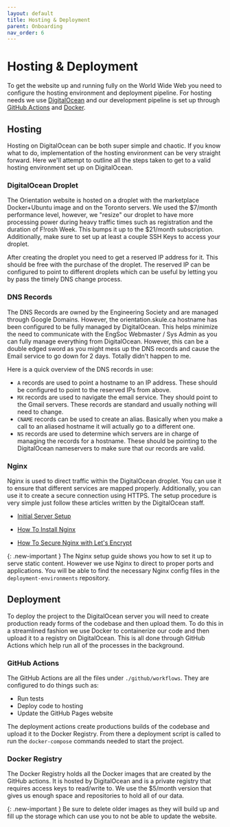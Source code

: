 ```yaml
---
layout: default
title: Hosting & Deployment
parent: Onboarding
nav_order: 6
---
```


# Hosting & Deployment

To get the website up and running fully on the World Wide Web you need to configure the hosting environment and deployment pipeline. For hosting needs we use [DigitalOcean](https://www.digitalocean.com/) and our development pipeline is set up through [GitHub Actions](https://docs.github.com/en/actions) and [Docker](https://www.docker.com/get-started/). 

## Hosting

Hosting on DigitalOcean can be both super simple and chaotic. If you know what to do, implementation of the hosting environment can be very straight forward. Here we'll attempt to outline all the steps taken to get to a valid hosting environment set up on DigitalOcean. 

### DigitalOcean Droplet

The Orientation website is hosted on a droplet with the marketplace Docker+Ubuntu image and on the Toronto servers. We used the $7/month performance level, however, we "resize" our droplet to have more processing power during heavy traffic times such as registration and the duration of F!rosh Week. This bumps it up to the $21/month subscription. Additionally, make sure to set up at least a couple SSH Keys to access your droplet.

After creating the droplet you need to get a reserved IP address for it. This should be free with the purchase of the droplet. The reserved IP can be configured to point to different droplets which can be useful by letting you by pass the timely DNS change process.

### DNS Records

The DNS Records are owned by the Engineering Society and are managed through Google Domains. However, the orientation.skule.ca hostname has been configured to be fully managed by DigitalOcean. This helps minimize the need to communicate with the EngSoc Webmaster / Sys Admin as you can fully manage everything from DigitalOcean. However, this can be a double edged sword as you might mess up the DNS records and cause the Email service to go down for 2 days. Totally didn't happen to me.

Here is a quick overview of the DNS records in use:

- `A`   records are used to point a hostname to an IP address. These should be configured to point to the reserved IPs from above.
- `MX`  records are used to navigate the email service. They should point to the Gmail servers. These records are standard and usually nothing will need to change. 
- `CNAME`   records can be used to create an alias. Basically when you make a call to an aliased hostname it will actually go to a different one.
- `NS`  records are used to determine which servers are in charge of managing the records for a hostname. These should be pointing to the DigitalOcean nameservers to make sure that our records are valid.
### Nginx

Nginx is used to direct traffic within the DigitalOcean droplet. You can use it to ensure that different services are mapped properly. Additionally, you can use it to create a secure connection using HTTPS. The setup procedure is very simple just follow these articles written by the DigitalOcean staff. 

- [Initial Server Setup](https://www.digitalocean.com/community/tutorials/initial-server-setup-with-ubuntu-20-04#if-the-root-account-uses-ssh-key-authentication)

- [How To Install Nginx](https://www.digitalocean.com/community/tutorials/how-to-install-nginx-on-ubuntu-20-04#step-5-setting-up-server-blocks-recommended)

- [How To Secure Nginx with Let's Encrypt](https://www.digitalocean.com/community/tutorials/how-to-secure-nginx-with-let-s-encrypt-on-ubuntu-20-04)


{: .new-important }
The Nginx setup guide shows you how to set it up to serve static content. However we use Nginx to direct to proper ports and applications. You will be able to find the necessary Nginx config files in the `deployment-environments` repository.

## Deployment

To deploy the project to the DigitalOcean server you will need to create production ready forms of the codebase and then upload them. To do this in a streamlined fashion we use Docker to containerize our code and then upload it to a registry on DigitalOcean. This is all done through GitHub Actions which help run all of the processes in the background.

### GitHub Actions

The GitHub Actions are all the files under `./github/workflows`. They are configured to do things such as:

- Run tests
- Deploy code to hosting
- Update the GitHub Pages website

The deployment actions create productions builds of the codebase and upload it to the Docker Registry. From there a deployment script is called to run the `docker-compose` commands needed to start the project.

### Docker Registry

The Docker Registry holds all the Docker images that are created by the GitHub actions. It is hosted by DigitalOcean and is a private registry that requires access keys to read/write to. We use the $5/month version that gives us enough space and repositories to hold all of our data.

{: .new-important }
Be sure to delete older images as they will build up and fill up the storage which can use you to not be able to update the website.